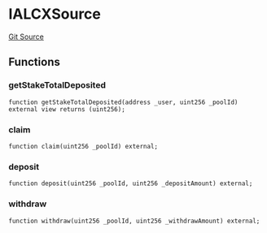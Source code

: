 # IALCXSource
[Git Source](https://github.com/alchemix-finance/alchemix-v2-dao/blob/ede6fa522daa0fff2c20e5420d5e76d74abb70c3/src/interfaces/IALCXSource.sol)


## Functions
### getStakeTotalDeposited


```solidity
function getStakeTotalDeposited(address _user, uint256 _poolId) external view returns (uint256);
```

### claim


```solidity
function claim(uint256 _poolId) external;
```

### deposit


```solidity
function deposit(uint256 _poolId, uint256 _depositAmount) external;
```

### withdraw


```solidity
function withdraw(uint256 _poolId, uint256 _withdrawAmount) external;
```

